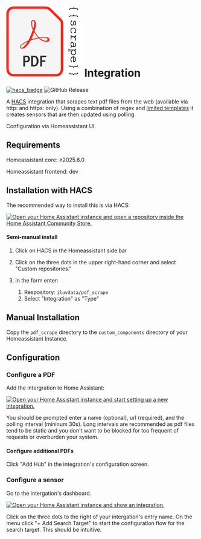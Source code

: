 # ![PDFScrape Logo](logo.svg) Integration


[![hacs_badge](https://img.shields.io/badge/HACS-Custom-orange.svg?style=flat-square&logo=homeassistantcommunitystore)](https://hacs.xyz/)
![GitHub Release](https://img.shields.io/github/v/release/iluvdata/pdf_scrape)


A [HACS](https://www.hacs.xyz/) integration that scrapes text pdf files from the web (available via http: and https: only).  Using a combination of regex and [limited templates](https://www.home-assistant.io/docs/configuration/templating/#limited-templates) it creates sensors that are then updated using polling.

Configuration via Homeassistant UI.

## Requirements

Homeassistant core: ≥2025.6.0

Homeassistant frontend: dev

## Installation with HACS

The recommended way to install this is via HACS:



[![Open your Home Assistant instance and open a repository inside the Home Assistant Community Store.](https://my.home-assistant.io/badges/hacs_repository.svg)](https://my.home-assistant.io/redirect/hacs_repository/?category=custom_respository&owner=iluvdata&repository=pdf_scrape)

#### Semi-manual install

1. Click on HACS in the Homeassistant side bar
2. Click on the three dots in the upper right-hand corner and select "Custom repositories."
3. In the form enter:

    1. Respository: `iluvdata/pdf_scrape`
    2. Select "Integration" as "Type"

## Manual Installation

Copy the `pdf_scrape` directory to the `custom_components` directory of your Homeassistant Instance.

## Configuration

### Configure a PDF

Add the intergration to Home Assistant:

[![Open your Home Assistant instance and start setting up a new integration.](https://my.home-assistant.io/badges/config_flow_start.svg)](https://my.home-assistant.io/redirect/config_flow_start/?domain=pdf_scrape)

You should be prompted enter a name (optional), url (required), and the polling interval (mininum 30s).  Long intervals are recommended as pdf files tend to be static and you don't want to be blocked for too frequent of requests or overburden your system.

#### Configure additional PDFs

Click "Add Hub" in the integration's configuration screen.

### Configure a sensor

Go to the intergation's dashboard.

[![Open your Home Assistant instance and show an integration.](https://my.home-assistant.io/badges/integration.svg)](https://my.home-assistant.io/redirect/integration/?domain=pdf_scrape)

Click on the three dots to the right of your intergation's entry name.  On the menu click "+ Add Search Target" to start the configuration flow for the search target.  This should be intuitive.
